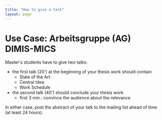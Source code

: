 ```yaml
---
title: "How to give a talk"
layout: page
---
```


# Use Case: Arbeitsgruppe (AG) DIMIS-MICS

Master's students have to give two talks:
- the first talk (20') at the beginning of your thesis work should
  contain
  - State of the Art
  - Central Idea
  - Work Schedule
- the second talk (40') should conclude your thesis work
  - first 3 min.: convince the audience about the relevance

In either case, post the abstract of your talk to the mailing
list ahead of time (at least 24 hours).

